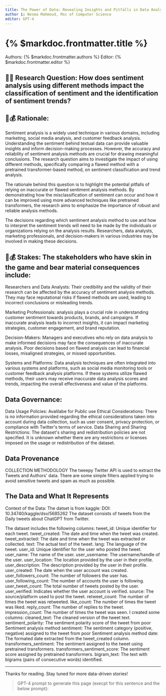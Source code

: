 ```yaml
--- 
title: The Power of Data: Revealing Insights and Pitfalls in Data Analysis - ChatGPT Tweets
author 1: Nesma Mahmoud, Msc of Computer Science 
editor: GPT-4
---
```


# {% $markdoc.frontmatter.title %}

Authors: {% $markdoc.frontmatter.authors %}
Editor: {% $markdoc.frontmatter.editor %}

## 📀🤔 Research Question: How does sentiment analysis using different methods impact the classification of sentiment and the identification of sentiment trends?

## 🧐💰 Rationale: 
Sentiment analysis is a widely used technique in various domains, including marketing, social media analysis, and customer feedback analysis. Understanding the sentiment behind textual data can provide valuable insights and inform decision-making processes. However, the accuracy and reliability of sentiment analysis methods are crucial for drawing meaningful conclusions. The research question aims to investigate the impact of using different methods, specifically comparing a flawed method with a pretrained transformer-based method, on sentiment classification and trend analysis.

The rationale behind this question is to highlight the potential pitfalls of relying on inaccurate or flawed sentiment analysis methods. By demonstrating how the misclassification of sentiment can occur and how it can be improved using more advanced techniques like pretrained transformers, the research aims to emphasize the importance of robust and reliable analysis methods.

The decisions regarding which sentiment analysis method to use and how to interpret the sentiment trends will need to be made by the individuals or organizations relying on the analysis results. Researchers, data analysts, marketing professionals, and decision-makers in various industries may be involved in making these decisions.

## 🧐💰 Stakes: The stakeholders who have skin in the game and bear material consequences include:

Researchers and Data Analysts: Their credibility and the validity of their research can be affected by the accuracy of sentiment analysis methods. They may face reputational risks if flawed methods are used, leading to incorrect conclusions or misleading trends.

Marketing Professionals:  analysis plays a crucial role in understanding customer sentiment towards products, brands, and campaigns. If inaccurate  analysis leads to incorrect insights, it can impact marketing strategies, customer engagement, and brand reputation.

Decision-Makers: Managers and executives who rely on data analysis to make informed decisions may face the consequences of inaccurate analysis. Poor decisions based on flawed analysis can lead to financial losses, misaligned strategies, or missed opportunities.

Systems and Platforms: Data analysis techniques are often integrated into various systems and platforms, such as social media monitoring tools or customer feedback analysis platforms. If these systems utilize flawed methods, their users may receive inaccurate data analysis scores and trends, impacting the overall effectiveness and value of the platforms.


## Data Governance: 
Data Usage Policies: Avalilabe for Public use
Ethical Considerations: There is no information provided regarding the ethical considerations taken into account during data collection, such as user consent, privacy protection, or compliance with Twitter's terms of service.
Data Sharing and Sharing Restrictions: The dataset's sharing and redistribution policies are not specified. It is unknown whether there are any restrictions or licenses imposed on the usage or redistribution of the dataset.

## Data Provenance
COLLECTION METHODOLOGY
The tweepy Twitter API is used to extract the Tweets and Authors' data. There are some simple filters applied trying to avoid sensitive tweets and spam as much as possible.

## The Data and What It Represents
Context of the Data: 
The datset is from kaggle: DOI: 10.34740/kaggle/dsv/5685262
The dataset  consists of tweets from the Daily tweets about ChatGPT from Twitter. 

The dataset includes the following columns:
tweet_id: Unique identifier for each tweet.
tweet_created: The date and time when the tweet was created.
tweet_extracted: The date and time when the tweet was extracted or collected.
text: The actual text of the tweet.
lang: The language of the tweet.
user_id: Unique identifier for the user who posted the tweet.
user_name: The name of the user.
user_username: The username/handle of the user.
user_location: The location provided by the user in their profile.
user_description: The description provided by the user in their profile.
user_created: The date when the user account was created.
user_followers_count: The number of followers the user has.
user_following_count: The number of accounts the user is following.
user_tweet_count: The total number of tweets posted by the user.
user_verified: Indicates whether the user account is verified.
source: The source/platform used to post the tweet.
retweet_count: The number of times the tweet was retweeted.
like_count: The number of times the tweet was liked.
reply_count: The number of replies to the tweet.
impression_count: The number of times the tweet was seen.
I created some columns:
cleaned_text: The cleaned version of the tweet text.
sentiment_polarity: The sentiment polarity score of the tweet from poor Sentiment analysis method
sentiment: The sentiment category (positive, negative) assigned to the tweet from poor Sentiment analysis method
date: The formated date extracted from the tweet_created column. 
transformers_sentiment: The sentiment assigned to the tweet using pretrained transformers.
transformers_sentiment_score: The sentiment score assigned by pretrained transformers.
bigram_text: The text with bigrams (pairs of consecutive words) identified.



---

Thanks for reading. Stay tuned for more data-driven stories!



> GPT-4 prompt to generate this page (execpt for this sentence and the below prompt):

```
```

